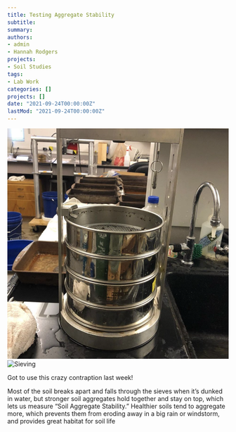 ```yaml
---
title: Testing Aggregate Stability
subtitle: 
summary: 
authors:
- admin
- Hannah Rodgers
projects: 
- Soil Studies
tags:
- Lab Work
categories: []
projects: []
date: "2021-09-24T00:00:00Z"
lastMod: "2021-09-24T00:00:00Z"
---
```


![Sieving](./aggstability1.png) 
![Sieving](./aggstability2.png)

Got to use this crazy contraption last week!

Most of the soil breaks apart and falls through the 
sieves when it’s dunked in water, but stronger soil 
aggregates hold together and stay on top, which lets 
us measure “Soil Aggregate Stability.” Healthier soils 
tend to aggregate more, which prevents them from eroding 
away in a big rain or windstorm, and provides great habitat 
for soil life


